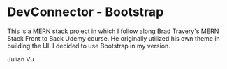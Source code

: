 # DevConnector - Bootstrap

This is a MERN stack project in which I follow along Brad Travery's MERN Stack Front to Back Udemy course. He originally utilized his own theme in building the UI. I decided to use Bootstrap in my version.

Julian Vu

